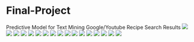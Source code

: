 # Final-Project
Predictive Model for Text Mining
Google/Youtube Recipe Search Results
![](Slides/11.png)
![](Slides/1.png)
![](Slides/2.png)
![](Slides/3.png)
![](Slides/4.png)
![](Slides/5.png)
![](Slides/6.png)
![](Slides/7.png)
![](Slides/8.png)
![](Slides/9.png)
![](Slides/10.png)
![](Slides/11.png)
![](Slides/12.png)
![](Slides/13.png)
![](Slides/14.png)
![](Slides/15.png)
![](Slides/16.png)
